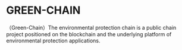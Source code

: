 # GREEN-CHAIN
（Green-Chain）The environmental protection chain is a public chain project positioned on the blockchain and the underlying platform of environmental protection applications.

